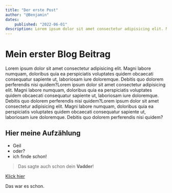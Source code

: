 ```yaml
---
title: "Der erste Post"
author: "@Benjamin"
dates:
    published: "2022-06-01"
description: Lorem ipsum dolor sit amet consectetur adipisicing elit. Magni labore numquam, doloribus quia ea perspiciatis voluptates quidem obcaecati consequatur sapiente ut, laboriosam iure doloremque.
---
```


# Mein erster Blog Beitrag

Lorem ipsum dolor sit amet consectetur adipisicing elit. Magni labore numquam, doloribus quia ea perspiciatis voluptates quidem obcaecati consequatur sapiente ut, laboriosam iure doloremque. Debitis quo dolorem perferendis nisi quidem?Lorem ipsum dolor sit amet consectetur adipisicing elit. Magni labore numquam, doloribus quia ea perspiciatis voluptates quidem obcaecati consequatur sapiente ut, laboriosam iure doloremque. Debitis quo dolorem perferendis nisi quidem?Lorem ipsum dolor sit amet consectetur adipisicing elit. Magni labore numquam, doloribus quia ea perspiciatis voluptates quidem obcaecati consequatur sapiente ut, laboriosam iure doloremque. Debitis quo dolorem perferendis nisi quidem?

## Hier meine Aufzählung

-   Geil
-   oder?
-   ich finde schon!

> Das sagte auch schon dein **Vadder**!

[Klick hier](https://www.google.de)

Das war es schon.
